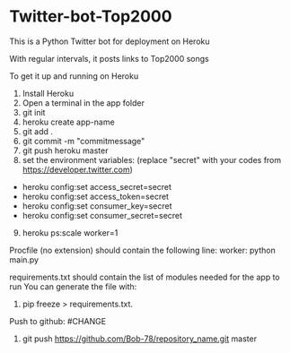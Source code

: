 # Twitter-bot-Top2000

This is a Python Twitter bot for deployment on Heroku

With regular intervals, it posts links to Top2000 songs

To get it up and running on Heroku
1. Install Heroku
2. Open a terminal in the app folder
3. git init
4. heroku create app-name
5. git add . 
6. git commit -m "commitmessage"
7. git push heroku master
8. set the environment variables: (replace "secret" with your codes from https://developer.twitter.com)

- heroku config:set access_secret=secret
- heroku config:set access_token=secret
- heroku config:set consumer_key=secret
- heroku config:set consumer_secret=secret

9. heroku ps:scale worker=1

Procfile (no extension) should contain the following line:
worker: python main.py

requirements.txt should contain the list of modules needed for the app to run
You can generate the file with:
1. pip freeze > requirements.txt.

Push to github: #CHANGE
1. git push https://github.com/Bob-78/repository_name.git master

